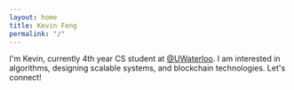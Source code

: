 ```yaml
---
layout: home
title: Kevin Feng
permalink: "/"
---
```


I'm Kevin, currently 4th year CS student at [@UWaterloo](https://uwaterloo.ca/). I am interested in algorithms, designing scalable systems, and blockchain technologies. Let's connect!